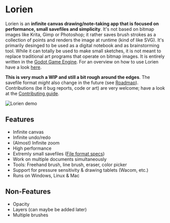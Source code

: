 # Lorien

Lorien is an **infinite canvas drawing/note-taking app that is focused on performance, small savefiles and simplicity**. It's not based on bitmap images like Krita, Gimp or Photoshop; it rather saves brush strokes as a collection of points and renders the image at runtime (kind of like SVG). It's primarily desinged to be used as a digital notebook and as brainstorming tool. While it can totally be used to make small sketches, it is not meant to replace traditional art programs that operate on bitmap images. It is entirely written in the [Godot Game Engine](https://godotengine.org/). For an overview on how to use Lorien have a look [here](docs/manual.md). 

**This is very much a WIP and still a bit rough around the edges**. The savefile format *might* also change in the future (see [Roadmap](docs/roadmap.md)). Contributions (be it bug reports, code or art) are very welcome; have a look at the [Contributing guide](docs/contributing.md).

![Lorien demo](https://drive.google.com/uc?export=view&id=18m6AY4cgUUWbiGm7mdg6a71oNTvLi2df)

## Features
- Infinite canvas
- Infinite undo/redo
- (Almost) Infinite zoom
- High performance
- Extremly small savefiles ([File format specs](docs/file_format.md))
- Work on multiple documents simultaneously
- Tools: Freehand brush, line brush, eraser, color picker
- Support for pressure sensitivity & drawing tablets (Wacom, etc.)
- Runs on Windows, Linux & Mac

## Non-Features
- Opacity
- Layers (can maybe be added later)
- Multiple brushes